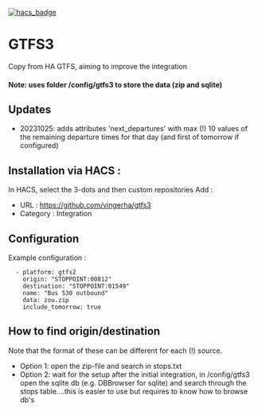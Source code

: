 [![hacs_badge](https://img.shields.io/badge/HACS-Default-orange.svg)](https://github.com/custom-components/hacs)

# GTFS3
Copy from HA GTFS, aiming to improve the integration

<h4> Note: uses folder /config/gtfs3 to store the data (zip and sqlite)</h4>

## Updates
- 20231025: adds attributes 'next_departures' with max (!) 10 values of the remaining departure times for that day (and first of tomorrow if configured)

## Installation via HACS :

In  HACS, select the 3-dots and then custom repositories
Add :
- URL : https://github.com/vingerha/gtfs3
- Category : Integration

## Configuration
Example configuration :
```
  - platform: gtfs2
    origin: "STOPPOINT:00812"
    destination: "STOPPOINT:01549"
    name: "Bus 530 outbound"
    data: zou.zip
    include_tomorrow: true
```
## How to find origin/destination
Note that the format of these can be different for each (!) source.
- Option 1: open the zip-file and search in stops.txt
- Option 2: wait for the setup after the initial integration, in /config/gtfs3 open the sqlite db (e.g. DBBrowser for sqlite) and search through the stops table....this is easier to use but requires to know how to browse db's
